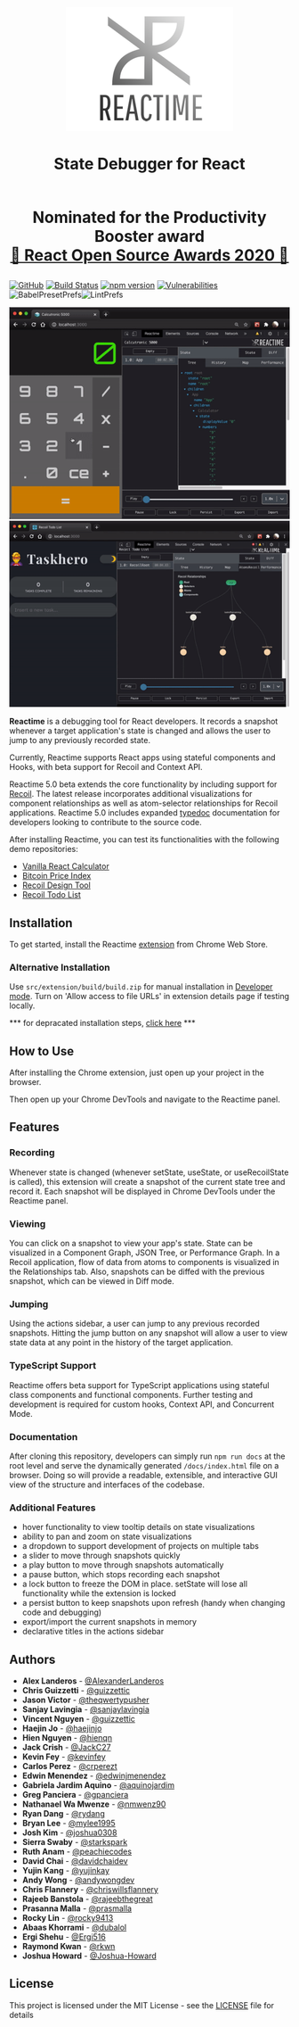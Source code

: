 <p align="center">
  <img src ="./assets/readme-logo-300-no-version.png" width="300"/>
</p>
<h1 align="center">
  State Debugger for React

  <br>Nominated for the Productivity Booster award 
  <br><a href="https://osawards.com/react/">👑 React Open Source Awards 2020 👑</a>
</h1>


[![GitHub](https://img.shields.io/github/license/oslabs-beta/reactime)](https://github.com/oslabs-beta/reactime) [![Build Status](https://travis-ci.com/oslabs-beta/reactime.svg?branch=master)](https://travis-ci.com/oslabs-beta/reactime) [![npm version](https://badge.fury.io/js/reactime.svg)](http://badge.fury.io/js/reactime) [![Vulnerabilities](https://snyk.io/test/github/oslabs-beta/reactime/badge.svg)](https://snyk.io/test/github/oslabs-beta/reactime)![BabelPresetPrefs](https://img.shields.io/badge/babel%20preset-airbnb-ff69b4)![LintPrefs](https://img.shields.io/badge/linted%20with-eslint-blueviolet)

<p align="center">
<img src="./assets/react-calculator-demo.gif" />
<img src="./assets/recoil-todo-demo.gif" />
</p>

<b>Reactime</b> is a debugging tool for React developers. It records a snapshot whenever a target application's state is changed and allows the user to jump to any previously recorded state.

Currently, Reactime supports React apps using stateful components and Hooks, with beta support for Recoil and Context API.

Reactime 5.0 beta extends the core functionality by including support for [Recoil](https://recoiljs.org/). The latest release incorporates additional visualizations for component relationships as well as atom-selector relationships for Recoil applications. Reactime 5.0 includes expanded [typedoc](https://typedoc.org/api/) documentation for developers looking to contribute to the source code. 

After installing Reactime, you can test its functionalities with the following demo repositories:

- [Vanilla React Calculator](https://joshua0308.github.io/calculator/)
- [Bitcoin Price Index](http://reactime-demo2.us-east-1.elasticbeanstalk.com)
- [Recoil Design Tool](https://github.com/jacques-blom/recoil-design-tool)
- [Recoil Todo List](https://github.com/kevinfey/recoilTest)

## <b>Installation</b>

To get started, install the Reactime [extension](https://chrome.google.com/webstore/detail/reactime/cgibknllccemdnfhfpmjhffpjfeidjga) from Chrome Web Store. 

### Alternative Installation
Use `src/extension/build/build.zip` for manual installation in [Developer mode](https://developer.chrome.com/extensions/faq#faq-dev-01). Turn on 'Allow access to file URLs' in extension details page if testing locally.

*** for depracated installation steps, [click here](https://github.com/open-source-labs/reactime/blob/master/readme-OldVersion.md) ***

## <b>How to Use</b>

After installing the Chrome extension, just open up your project in the browser.

Then open up your Chrome DevTools and navigate to the Reactime panel.

## <b>Features</b>

### Recording

Whenever state is changed (whenever setState, useState, or useRecoilState is called), this extension will create a snapshot of the current state tree and record it. Each snapshot will be displayed in Chrome DevTools under the Reactime panel.

### Viewing

You can click on a snapshot to view your app's state. State can be visualized in a Component Graph, JSON Tree, or Performance Graph. In a Recoil application, flow of data from atoms to components is visualized in the Relationships tab. Also, snapshots can be diffed with the previous snapshot, which can be viewed in Diff mode.

### Jumping

Using the actions sidebar, a user can jump to any previous recorded snapshots. Hitting the jump button on any snapshot will allow a user to view state data at any point in the history of the target application.

### TypeScript Support

Reactime offers beta support for TypeScript applications using stateful class components and functional components.  Further testing and development is required for custom hooks, Context API, and Concurrent Mode.

### Documentation

After cloning this repository, developers can simply run `npm run docs` at the root level and serve the dynamically generated `/docs/index.html` file on a browser. Doing so will provide a readable, extensible, and interactive GUI view of the structure and interfaces of the codebase.

### Additional Features

- hover functionality to view tooltip details on state visualizations
- ability to pan and zoom on state visualizations
- a dropdown to support development of projects on multiple tabs
- a slider to move through snapshots quickly
- a play button to move through snapshots automatically
- a pause button, which stops recording each snapshot
- a lock button to freeze the DOM in place. setState will lose all functionality while the extension is locked
- a persist button to keep snapshots upon refresh (handy when changing code and debugging)
- export/import the current snapshots in memory
- declarative titles in the actions sidebar

## <b>Authors</b>
- **Alex Landeros** - [@AlexanderLanderos](https://github.com/AlexanderLanderos)
- **Chris Guizzetti** - [@guizzettic](https://github.com/guizzettic)
- **Jason Victor** - [@theqwertypusher](https://github.com/Theqwertypusher)
- **Sanjay Lavingia** - [@sanjaylavingia](https://github.com/sanjaylavingia)
- **Vincent Nguyen** - [@guizzettic](https://github.com/VNguyenCode)
- **Haejin Jo** - [@haejinjo](https://github.com/haejinjo)
- **Hien Nguyen** - [@hienqn](https://github.com/hienqn)
- **Jack Crish** - [@JackC27](https://github.com/JackC27)
- **Kevin Fey** - [@kevinfey](https://github.com/kevinfey)
- **Carlos Perez** - [@crperezt](https://github.com/crperezt)
- **Edwin Menendez** - [@edwinjmenendez](https://github.com/edwinjmenendez)
- **Gabriela Jardim Aquino** - [@aquinojardim](https://github.com/aquinojardim)
- **Greg Panciera** - [@gpanciera](https://github.com/gpanciera)
- **Nathanael Wa Mwenze** - [@nmwenz90](https://github.com/nmwenz90)
- **Ryan Dang** - [@rydang](https://github.com/rydang)
- **Bryan Lee** - [@mylee1995](https://github.com/mylee1995)
- **Josh Kim** - [@joshua0308](https://github.com/joshua0308)
- **Sierra Swaby** - [@starkspark](https://github.com/starkspark)
- **Ruth Anam** - [@peachiecodes](https://github.com/peachiecodes)
- **David Chai** - [@davidchaidev](https://github.com/davidchai717)
- **Yujin Kang** - [@yujinkay](https://github.com/yujinkay)
- **Andy Wong** - [@andywongdev](https://github.com/andywongdev)
- **Chris Flannery** - [@chriswillsflannery](https://github.com/chriswillsflannery)
- **Rajeeb Banstola** - [@rajeebthegreat](https://github.com/rajeebthegreat)
- **Prasanna Malla** - [@prasmalla](https://github.com/prasmalla)
- **Rocky Lin** - [@rocky9413](https://github.com/rocky9413)
- **Abaas Khorrami** - [@dubalol](https://github.com/dubalol)
- **Ergi Shehu** - [@Ergi516](https://github.com/ergi516)
- **Raymond Kwan** - [@rkwn](https://github.com/rkwn)
- **Joshua Howard** - [@Joshua-Howard](https://github.com/joshua-howard)

## <b>License </b>

This project is licensed under the MIT License - see the [LICENSE](LICENSE) file for details

